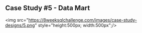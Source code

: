 ## Case Study #5 - Data Mart

<img src="https://8weeksqlchallenge.com/images/case-study-designs/5.png" style="height:500px; width:500px";/>
